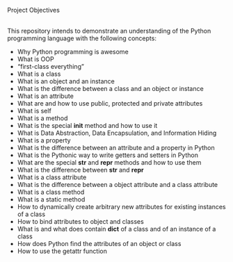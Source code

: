 Project Objectives<br><br>

This repository intends to demonstrate an understanding of the Python programming language with the following concepts:<br>
* Why Python programming is awesome<br>
* What is OOP<br>
* “first-class everything”<br>
* What is a class<br>
* What is an object and an instance<br>
* What is the difference between a class and an object or instance<br>
* What is an attribute<br>
* What are and how to use public, protected and private attributes<br>
* What is self<br>
* What is a method<br>
* What is the special __init__ method and how to use it<br>
* What is Data Abstraction, Data Encapsulation, and Information Hiding<br>
* What is a property<br>
* What is the difference between an attribute and a property in Python<br>
* What is the Pythonic way to write getters and setters in Python<br>
* What are the special __str__ and __repr__ methods and how to use them<br>
* What is the difference between __str__ and __repr__<br>
* What is a class attribute<br>
* What is the difference between a object attribute and a class attribute<br>
* What is a class method<br>
* What is a static method<br>
* How to dynamically create arbitrary new attributes for existing instances of a class<br>
* How to bind attributes to object and classes<br>
* What is and what does contain __dict__ of a class and of an instance of a class<br>
* How does Python find the attributes of an object or class<br>
* How to use the getattr function

